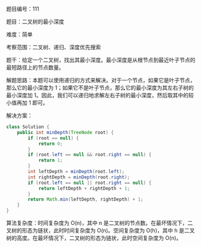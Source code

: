 题目编号：111

题目：二叉树的最小深度

难度：简单

考察范围：二叉树、递归、深度优先搜索

题干：给定一个二叉树，找出其最小深度。最小深度是从根节点到最近叶子节点的最短路径上的节点数量。

解题思路：本题可以使用递归的方式来解决。对于一个节点，如果它是叶子节点，那么它的最小深度为 1；如果它不是叶子节点，那么它的最小深度为其左右子树的最小深度加 1。因此，我们可以递归地求解左右子树的最小深度，然后取其中的较小值再加 1 即可。

解决方案：

```java
class Solution {
    public int minDepth(TreeNode root) {
        if (root == null) {
            return 0;
        }
        if (root.left == null && root.right == null) {
            return 1;
        }
        int leftDepth = minDepth(root.left);
        int rightDepth = minDepth(root.right);
        if (root.left == null || root.right == null) {
            return leftDepth + rightDepth + 1;
        }
        return Math.min(leftDepth, rightDepth) + 1;
    }
}
```

算法复杂度：时间复杂度为 O(n)，其中 n 是二叉树的节点数。在最坏情况下，二叉树的形态为链状，此时时间复杂度为 O(n)。空间复杂度为 O(h)，其中 h 是二叉树的高度。在最坏情况下，二叉树的形态为链状，此时空间复杂度为 O(n)。